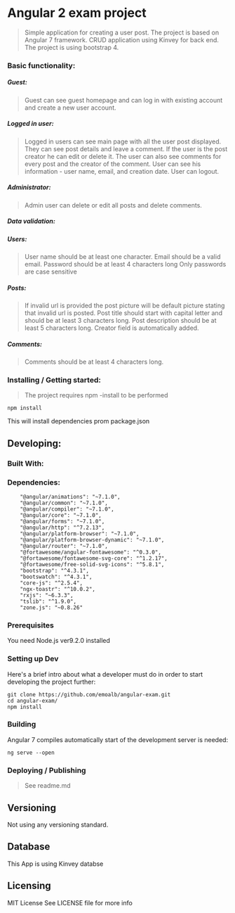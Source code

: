 # Angular 2 exam project

>Simple application for creating a user post.
>The project is based on Angular 7 framework.
>CRUD application  using Kinvey for back end.
>The project is using bootstrap 4.

### Basic functionality:

##### Guest:

>Guest can see guest homepage and can log in with existing account and create a new user account.

##### Logged in user:

>Logged in users can see main page with all the user post displayed.
>They can see post details and leave a comment.
>If the user is the post creator he can edit or delete it.
>The user can also see comments for every post and the creator of the comment.
>User can see his information - user name, email, and creation date.
>User can logout.

##### Administrator:

>Admin user can delete or edit all posts and delete comments.

##### Data validation:

##### Users:

>User name should be at least one character.
>Email should be a valid email.
>Password should be at least 4 characters long
>Only passwords are case sensitive

##### Posts:

>If invalid url is provided the post picture will be default picture stating that invalid url is posted.
>Post title should start with capital letter and should be at least 3 characters long.
>Post description should be at least 5 characters long.
>Creator field is automatically added.

##### Comments:

>Comments should be at least 4 characters long.

### Installing  / Getting started:

>The project requires npm -install to be performed

```shell
npm install
```
This will install dependencies prom package.json

## Developing:

### Built With:

### Dependencies:

        "@angular/animations": "~7.1.0",
        "@angular/common": "~7.1.0",
        "@angular/compiler": "~7.1.0",
        "@angular/core": "~7.1.0",
        "@angular/forms": "~7.1.0",
        "@angular/http": "^7.2.13",
        "@angular/platform-browser": "~7.1.0",
        "@angular/platform-browser-dynamic": "~7.1.0",
        "@angular/router": "~7.1.0",
        "@fortawesome/angular-fontawesome": "^0.3.0",
        "@fortawesome/fontawesome-svg-core": "^1.2.17",
        "@fortawesome/free-solid-svg-icons": "^5.8.1",
        "bootstrap": "^4.3.1",
        "bootswatch": "^4.3.1",
        "core-js": "^2.5.4",
        "ngx-toastr": "^10.0.2",
        "rxjs": "~6.3.3",
        "tslib": "^1.9.0",
        "zone.js": "~0.8.26"

### Prerequisites
You need Node.js ver9.2.0 installed

### Setting up Dev

Here's a brief intro about what a developer must do in order to start developing
the project further:

```shell
git clone https://github.com/emoalb/angular-exam.git
cd angular-exam/
npm install
```


### Building

Angular 7 compiles automatically start of the development server is needed:

```shell
ng serve --open
```


### Deploying / Publishing

>See readme.md

## Versioning

Not using any versioning standard.

## Database

This App is using Kinvey databse
## Licensing

MIT License 
See LICENSE file for more info

